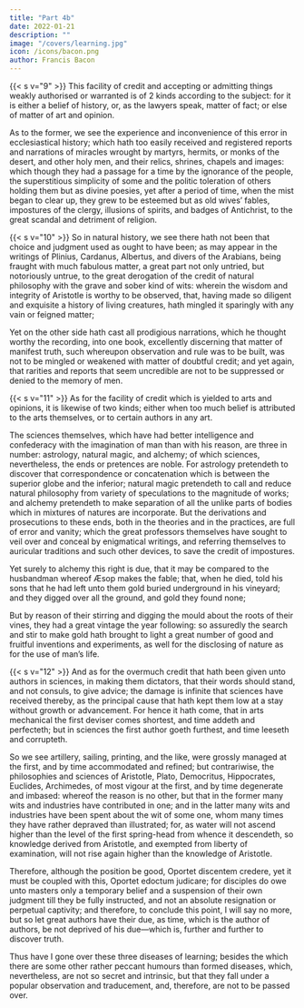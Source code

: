 ```yaml
---
title: "Part 4b"
date: 2022-01-21
description: ""
image: "/covers/learning.jpg"
icon: /icons/bacon.png
author: Francis Bacon
---
```




{{< s v="9" >}} This facility of credit and accepting or admitting things weakly authorised or warranted is of 2 kinds according to the subject: for it is either a belief of history, or, as the lawyers speak, matter of fact; or else of matter of art and opinion.  

As to the former, we see the experience and inconvenience of this error in ecclesiastical history; which hath too easily received and registered reports and narrations of miracles wrought by martyrs, hermits, or monks of the desert, and other holy men, and their relics, shrines, chapels and images: which though they had a passage for a time by the ignorance of the people, the superstitious simplicity of some and the politic toleration of others holding them but as divine poesies, yet after a period of time, when the mist began to clear up, they grew to be esteemed but as old wives’ fables, impostures of the clergy, illusions of spirits, and badges of Antichrist, to the great scandal and detriment of religion.


{{< s v="10" >}} So in natural history, we see there hath not been that choice and judgment used as ought to have been; as may appear in the writings of Plinius, Cardanus, Albertus, and divers of the Arabians, being fraught with much fabulous matter, a great part not only untried, but notoriously untrue, to the great derogation of the credit of natural philosophy with the grave and sober kind of wits: wherein the wisdom and integrity of Aristotle is worthy to be observed, that, having made so diligent and exquisite a history of living creatures, hath mingled it sparingly with any vain or feigned matter; 

Yet on the other side hath cast all prodigious narrations, which he thought worthy the recording, into one book, excellently discerning that matter of manifest truth, such whereupon observation and rule was to be built, was not to be mingled or weakened with matter of doubtful credit; and yet again, that rarities and reports that seem uncredible are not to be suppressed or denied to the memory of men.

{{< s v="11" >}} As for the facility of credit which is yielded to arts and opinions, it is likewise of two kinds; either when too much belief is attributed to the arts themselves, or to certain authors in any art.

The sciences themselves, which have had better intelligence and confederacy with the imagination of man than with his reason, are three in number: astrology, natural magic, and alchemy; of which sciences, nevertheless, the ends or pretences are noble.  For astrology pretendeth to discover that correspondence or concatenation which is between the superior globe and the inferior; natural magic pretendeth to call and reduce natural philosophy from variety of speculations to the magnitude of works; and alchemy pretendeth to make separation of all the unlike parts of bodies which in mixtures of natures are incorporate.  But the derivations and prosecutions to these ends, both in the theories and in the practices, are full of error and vanity; which the great professors themselves have sought to veil over and conceal by enigmatical writings, and referring themselves to auricular traditions and such other devices, to save the credit of impostures. 

Yet surely to alchemy this right is due, that it may be compared to the husbandman whereof Æsop makes the fable; that, when he died, told his sons that he had left unto them gold buried underground in his vineyard; and they digged over all the ground, and gold they found none; 

But by reason of their stirring and digging the mould about the roots of their vines, they had a great vintage the year following: so assuredly the search and stir to make gold hath brought to light a great number of good and fruitful inventions and experiments, as well for the disclosing of nature as for the use of man’s life.


{{< s v="12" >}} And as for the overmuch credit that hath been given unto authors in sciences, in making them dictators, that their words should stand, and not consuls, to give advice; the damage is infinite that sciences have received thereby, as the principal cause that hath kept them low at a stay without growth or advancement.  For hence it hath come, that in arts mechanical the first deviser comes shortest, and time addeth and perfecteth; but in sciences the first author goeth furthest, and time leeseth and corrupteth. 

So we see artillery, sailing, printing, and the like, were grossly managed at the first, and by time accommodated and refined; but contrariwise, the philosophies and sciences of Aristotle, Plato, Democritus, Hippocrates, Euclides, Archimedes, of most vigour at the first, and by time degenerate and imbased: whereof the reason is no other, but that in the former many wits and industries have contributed in one; and in the latter many wits and industries have been spent about the wit of some one, whom many times they have rather depraved than illustrated; for, as water will not ascend higher than the level of the first spring-head from whence it descendeth, so knowledge derived from Aristotle, and exempted from liberty of examination, will not rise again higher than the knowledge of Aristotle.  

Therefore, although the position be good, Oportet discentem credere, yet it must be coupled with this, Oportet edoctum judicare; for disciples do owe unto masters only a temporary belief and a suspension of their own judgment till they be fully instructed, and not an absolute resignation or perpetual captivity; and therefore, to conclude this point, I will say no more, but so let great authors have their due, as time, which is the author of authors, be not deprived of his due—which is, further and further to discover truth. 

Thus have I gone over these three diseases of learning; besides the which there are some other rather peccant humours than formed diseases, which, nevertheless, are not so secret and intrinsic, but that they fall under a popular observation and traducement, and, therefore, are not to be passed over.
